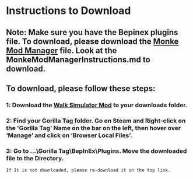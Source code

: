 # Instructions to Download

## Note: Make sure you have the Bepinex plugins file. To download, please download the [Monke Mod Manager](https://github.com/kaylanpro5662/GTAG-Walk-Sim-Mod/blob/main/MonkeModManager.exe) file. Look at the MonkeModManagerInstructions.md to download.

## To download, please follow these steps:
### 1: Download the [Walk Simulator Mod](https://github.com/kaylanpro5662/GTAG-Walk-Sim-Mod/blob/main/WalkSim.dll) to your downloads folder.
### 2: Find your Gorilla Tag folder. Go on Steam and Right-click on the 'Gorilla Tag' Name on the bar on the left, then hover over ‘Manage’ and click on ‘Browser Local Files’.
### 3: Go to …\Gorilla Tag\BepInEx\Plugins. Move the downloaded file to the Directory. 
~~~~~
If It is not downloaded, please re-download it on the top link.
~~~~~


